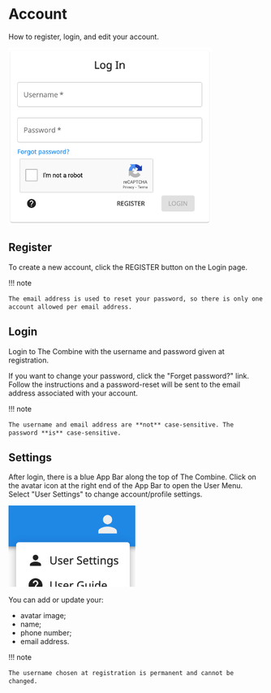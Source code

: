 # Account

How to register, login, and edit your account.

![Login](images/login.png)

## Register

To create a new account, click the REGISTER button on the Login page.

!!! note

    The email address is used to reset your password, so there is only one account allowed per email address.

## Login

Login to The Combine with the username and password given at registration.

If you want to change your password, click the "Forget password?" link. Follow the instructions and a password-reset
will be sent to the email address associated with your account.

!!! note

    The username and email address are **not** case-sensitive. The password **is** case-sensitive.

## Settings

After login, there is a blue App Bar along the top of The Combine. Click on the avatar icon at the right end of the App
Bar to open the User Menu. Select "User Settings" to change account/profile settings.

![User Menu](images/userMenu.png)

You can add or update your:

- avatar image;
- name;
- phone number;
- email address.

!!! note

    The username chosen at registration is permanent and cannot be changed.
